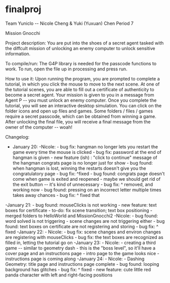 # finalproj
Team Yuniclo -- Nicole Cheng & Yuki (Yuxuan) Chen
Period 7

Mission Gnocchi

Project description:
You are put into the shoes of a secret agent tasked with the diffcult mission of unlocking an enemy computer to unlock sensitive information.

To compile/run:
The G4P library is needed for the passcode functions to work. To run, open the file up in processing and press run.

How to use it:
Upon running the program, you are prompted to complete a tutorial, in which you click the mouse to move to the next scene. 
At one of the tutorial scenes, you are able to fill out a certificate of authenticity to become a secret agent.
Your mission is given to you in a message from Agent P -- you must unlock an enemy computer. 
Once you complete the tutorial, you will see an interactive desktop simulation. 
You can click on the folder icons and open up files and games.
Some folders / files / games require a secret passcode, which can be obtained from winning a game.
After unlocking the final file, you will receive a final message from the owner of the computer -- woah!

Changelog:
- January 20:
	-Nicole:
            - bug fix: hangman no longer lets you restart the game every time the mouse is clicked
			- bug fix: password at the end of hangman is given
			- new feature (ish) : "click to continue" message of the hangman congrats page is no longer just for show
			- bug found: when hangman is lost, winning the restarts doesn't give you the congratulatory page
			- bug fix: ^fixed
			- bug found: congrats page doesn't come when game is exited and reopened
				- maybe we should get rid of the exit button -- it's kind of unnecessary
			- bug fix: ^ removed, and working now
			- bug found: pressing on an incorrect letter multiple times takes away chances
			- bug fix: ^ fixed that
			
-January 21:
			- bug found: mouseClicks is not working
			- new feature: text boxes for certificate
			- to-do: fix scene transition; text box positioning
			- merged folders to HelloWorld and MissionGnocchi2
	-Nicole:
			- bug found: word solved is not triggering
			- scene changes are not triggering either
			- bug found: text boxes on certificate are not registering and storing
			- bug fix: ^ fixed
-January 22:
	- Nicole:
			- bug fix: scene changes and environ changes are registering with mouseClicks
			- bug fix: the text boxes are recognized as filled in, letting the tutorial go on
-January 23:
	- Nicole:
			- creating a third game -- similar to geometry dash
			- this is the "boss level", so it'll have a cover page and an instructions page
			- intro page to the game looks nice
			- instructions page is coming along
-January 24:
	- Nicole:
			- Dashing Geometry: title page and instructions page complete
			- bug found: looping background has glitches
			- bug fix: ^ fixed
			- new feature: cute little red panda character with left and right-facing positions